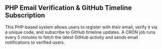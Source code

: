 ## PHP Email Verification & GitHub Timeline Subscription

This PHP-based system allows users to register with their email, verify it via a unique code, and subscribe to GitHub timeline updates. A CRON job runs every 5 minutes to fetch the latest GitHub activity and sends email notifications to verified users.
